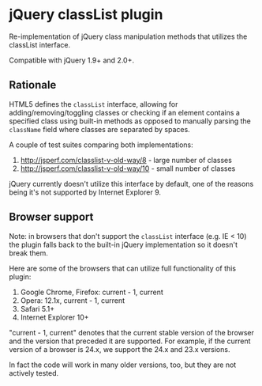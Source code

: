 jQuery classList plugin
==================================================

Re-implementation of jQuery class manipulation methods that utilizes the classList interface.

Compatible with jQuery 1.9+ and 2.0+.

Rationale
--------------------------------------

HTML5 defines the `classList` interface, allowing for adding/removing/toggling classes or checking if an element
contains a specified class using built-in methods as opposed to manually parsing the `className` field where
classes are separated by spaces.

A couple of test suites comparing both implementations:

1. http://jsperf.com/classlist-v-old-way/8 - large number of classes
2. http://jsperf.com/classlist-v-old-way/10 - small number of classes

jQuery currently doesn't utilize this interface by default, one of the reasons being it's not supported
by Internet Explorer 9.

Browser support
--------------------------------------

Note: in browsers that don't support the `classList` interface (e.g. IE < 10) the plugin falls back to the built-in
jQuery implementation so it doesn't break them.

Here are some of the browsers that can utilize full functionality of this plugin:

1. Google Chrome, Firefox: current - 1, current
2. Opera: 12.1x, current - 1, current
4. Safari 5.1+
2. Internet Explorer 10+

"current - 1, current" denotes that the current stable version of the browser and the version that preceded it
are supported. For example, if the current version of a browser is 24.x, we support the 24.x and 23.x versions.

In fact the code will work in many older versions, too, but they are not actively tested.
